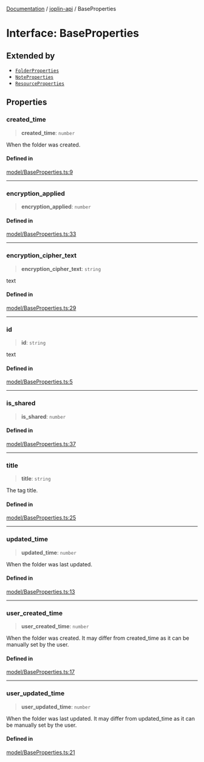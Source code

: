 [Documentation](../../packages.md) / [joplin-api](../index.md) / BaseProperties

# Interface: BaseProperties

## Extended by

- [`FolderProperties`](FolderProperties.md)
- [`NoteProperties`](NoteProperties.md)
- [`ResourceProperties`](ResourceProperties.md)

## Properties

### created_time

> **created_time**: `number`

When the folder was created.

#### Defined in

[model/BaseProperties.ts:9](https://github.com/rxliuli/joplin-utils/blob/2bc4cdf0126f9cf3a3dcc1c3f49a6f42208c3387/packages/joplin-api/src/model/BaseProperties.ts#L9)

---

### encryption_applied

> **encryption_applied**: `number`

#### Defined in

[model/BaseProperties.ts:33](https://github.com/rxliuli/joplin-utils/blob/2bc4cdf0126f9cf3a3dcc1c3f49a6f42208c3387/packages/joplin-api/src/model/BaseProperties.ts#L33)

---

### encryption_cipher_text

> **encryption_cipher_text**: `string`

text

#### Defined in

[model/BaseProperties.ts:29](https://github.com/rxliuli/joplin-utils/blob/2bc4cdf0126f9cf3a3dcc1c3f49a6f42208c3387/packages/joplin-api/src/model/BaseProperties.ts#L29)

---

### id

> **id**: `string`

text

#### Defined in

[model/BaseProperties.ts:5](https://github.com/rxliuli/joplin-utils/blob/2bc4cdf0126f9cf3a3dcc1c3f49a6f42208c3387/packages/joplin-api/src/model/BaseProperties.ts#L5)

---

### is_shared

> **is_shared**: `number`

#### Defined in

[model/BaseProperties.ts:37](https://github.com/rxliuli/joplin-utils/blob/2bc4cdf0126f9cf3a3dcc1c3f49a6f42208c3387/packages/joplin-api/src/model/BaseProperties.ts#L37)

---

### title

> **title**: `string`

The tag title.

#### Defined in

[model/BaseProperties.ts:25](https://github.com/rxliuli/joplin-utils/blob/2bc4cdf0126f9cf3a3dcc1c3f49a6f42208c3387/packages/joplin-api/src/model/BaseProperties.ts#L25)

---

### updated_time

> **updated_time**: `number`

When the folder was last updated.

#### Defined in

[model/BaseProperties.ts:13](https://github.com/rxliuli/joplin-utils/blob/2bc4cdf0126f9cf3a3dcc1c3f49a6f42208c3387/packages/joplin-api/src/model/BaseProperties.ts#L13)

---

### user_created_time

> **user_created_time**: `number`

When the folder was created. It may differ from created_time as it can be manually set by the user.

#### Defined in

[model/BaseProperties.ts:17](https://github.com/rxliuli/joplin-utils/blob/2bc4cdf0126f9cf3a3dcc1c3f49a6f42208c3387/packages/joplin-api/src/model/BaseProperties.ts#L17)

---

### user_updated_time

> **user_updated_time**: `number`

When the folder was last updated. It may differ from updated_time as it can be manually set by the user.

#### Defined in

[model/BaseProperties.ts:21](https://github.com/rxliuli/joplin-utils/blob/2bc4cdf0126f9cf3a3dcc1c3f49a6f42208c3387/packages/joplin-api/src/model/BaseProperties.ts#L21)
